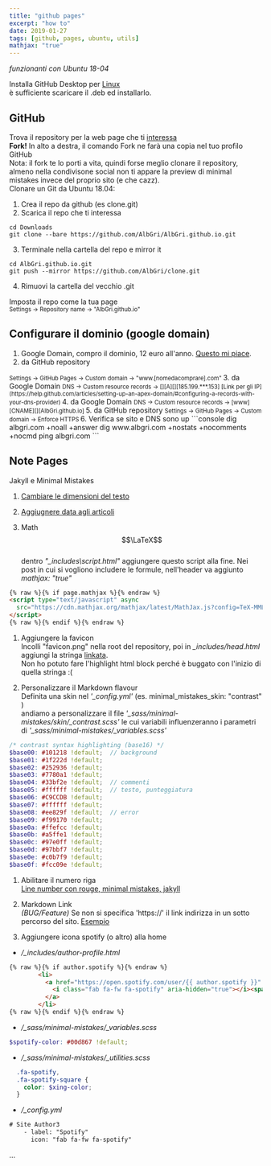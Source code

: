 ```yaml
---
title: "github pages"
excerpt: "how to"
date: 2019-01-27
tags: [github, pages, ubuntu, utils]
mathjax: "true"
---
```


*funzionanti con Ubuntu 18-04*  

Installa GitHub Desktop per [Linux](https://aur.archlinux.org/packages/github-desktop-bin/)  
è sufficiente scaricare il .deb ed installarlo.

## GitHub
Trova il repository per la web page che ti [interessa](https://github.com/mmistakes/minimal-mistakes)  
**Fork!** In alto a destra, il comando Fork ne farà una copia nel tuo profilo GitHub  
Nota: il fork te lo porti a vita, quindi forse meglio clonare il repository, almeno nella condivisone social non ti appare la preview di minimal mistakes invece del proprio sito (e che cazz).  
Clonare un Git da Ubuntu 18.04:  
1. Crea il repo da github (es clone.git)
2. Scarica il repo che ti interessa
```console
cd Downloads
git clone --bare https://github.com/AlbGri/AlbGri.github.io.git
```
3. Terminale nella cartella del repo e mirror it
```console
cd AlbGri.github.io.git
git push --mirror https://github.com/AlbGri/clone.git
```
4. Rimuovi la cartella del vecchio .git

Imposta il repo come la tua page  
<span style="font-size: 3mm">
Settings →  Repository name → "AlbGri.github.io"  
</span>

## Configurare il dominio (google domain)
1. Google Domain, compro il dominio, 12 euro all'anno. [Questo mi piace](https://support.google.com/domains/answer/3251242?hl=en).
2. da GitHub repository  
<span style="font-size: 3mm">
Settings → GitHub Pages → Custom domain → "www.[nomedacomprare].com"  
</span>
3. da Google Domain  
<span style="font-size: 3mm">
DNS → Custom resource records → [][A][][185.199.***.153] [Link per gli IP](https://help.github.com/articles/setting-up-an-apex-domain/#configuring-a-records-with-your-dns-provider)  
</span>
4. da Google Domain  
<span style="font-size: 3mm">
DNS → Custom resource records → [www][CNAME][][AlbGri.github.io]  
</span>
5. da GitHub repository  
<span style="font-size: 3mm">
Settings → GitHub Pages → Custom domain → Enforce HTTPS  
</span>
6. Verifica se sito e DNS sono up  
```console
dig albgri.com +noall +answer
dig www.albgri.com +nostats +nocomments +nocmd
ping albgri.com
```

## Note Pages
Jakyll e Minimal Mistakes  
1. [Cambiare le dimensioni del testo](https://github.com/mmistakes/minimal-mistakes/issues/1043)  

1. [Aggiugnere data agli articoli](https://github.com/dvhart/dvhart.github.io/blob/master/_includes/archive-single.html)  

1. Math $$\LaTeX$$  
dentro *"_includes\script.html"* aggiungere questo script alla fine. Nei post in cui si vogliono includere le formule, nell'header va aggiunto *mathjax: "true"*  
```html
{% raw %}{% if page.mathjax %}{% endraw %}
<script type="text/javascript" async
  src="https://cdn.mathjax.org/mathjax/latest/MathJax.js?config=TeX-MML-AM_CHTML">
</script>
{% raw %}{% endif %}{% endraw %}
```

1. Aggiungere la favicon  
Incolli "favicon.png" nella root del repository, poi in *_includes/head.html* aggiungi la stringa [linkata](https://stackoverflow.com/a/30552322).  
Non ho potuto fare l'highlight html block perché è buggato con l'inizio di quella stringa :(  

1. Personalizzare il Markdown flavour  
Definita una skin nel *'_config.yml'* (es. minimal_mistakes_skin: "contrast" )  
andiamo a personalizzare il file *'_sass/minimal-mistakes/skin/_contrast.scss'* le cui variabili influenzeranno i parametri di *'_sass/minimal-mistakes/_variables.scss'*  
```scss
/* contrast syntax highlighting (base16) */
$base00: #101218 !default;  // background
$base01: #1f222d !default;
$base02: #252936 !default;
$base03: #7780a1 !default;
$base04: #33bf2e !default;  // commenti
$base05: #ffffff !default;  // testo, punteggiatura
$base06: #C9CCDB !default;
$base07: #ffffff !default;
$base08: #ee829f !default;  // error
$base09: #f99170 !default;
$base0a: #ffefcc !default;
$base0b: #a5ffe1 !default;
$base0c: #97e0ff !default;
$base0d: #97bbf7 !default;
$base0e: #c0b7f9 !default;
$base0f: #fcc09e !default;
```

1. Abilitare il numero riga  
[Line number con rouge, minimal mistakes, jakyll](https://github.com/jekyll/jekyll/issues/4619#issuecomment-191267346)  

1. Markdown Link  
*(BUG/Feature)* Se non si specifica 'https://' il link indirizza in un sotto percorso del sito. [Esempio](www.google.com)

1. Aggiungere icona spotify (o altro) alla home  
* */_includes/author-profile.html*  
```html
{% raw %}{% if author.spotify %}{% endraw %}
        <li>
          <a href="https://open.spotify.com/user/{{ author.spotify }}" itemprop="sameAs" rel="nofollow noopener noreferrer">
            <i class="fab fa-fw fa-spotify" aria-hidden="true"></i><span class="label">Spotify</span>
          </a>
        </li>
{% raw %}{% endif %}{% endraw %}
```
* */_sass/minimal-mistakes/_variables.scss*  
```scss
$spotify-color: #00d867 !default;
```
* */_sass/minimal-mistakes/_utilities.scss*  
```scss
  .fa-spotify,
  .fa-spotify-square {
    color: $xing-color;
  }
```
* */_config.yml*  
```xml
# Site Author3
    - label: "Spotify"
      icon: "fab fa-fw fa-spotify"
```





...















